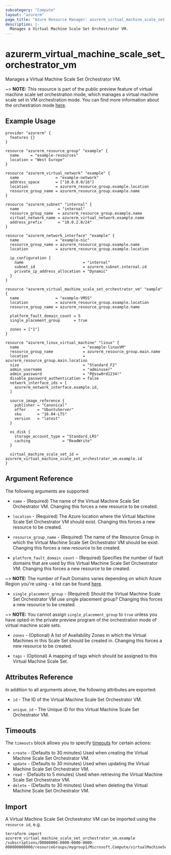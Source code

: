 ```yaml
---
subcategory: "Compute"
layout: "azurerm"
page_title: "Azure Resource Manager: azurerm_virtual_machine_scale_set_orchestrator_vm"
description: |-
  Manages a Virtual Machine Scale Set Orchestrator VM.
---
```


# azurerm_virtual_machine_scale_set_orchestrator_vm

Manages a Virtual Machine Scale Set Orchestrator VM.

~> **NOTE:** This resource is part of the public preview feature of virtual machine scale set orchestration mode, which manages a virtual machine scale set in VM orchestration mode. You can find more information about the orchestration mode [here](https://docs.microsoft.com/en-us/azure/virtual-machine-scale-sets/orchestration-modes).

## Example Usage

```hcl
provider "azurerm" {
  features {}
}

resource "azurerm_resource_group" "example" {
  name     = "example-resources"
  location = "West Europe"
}

resource "azurerm_virtual_network" "example" {
  name                = "example-network"
  address_space       = ["10.0.0.0/16"]
  location            = azurerm_resource_group.example.location
  resource_group_name = azurerm_resource_group.example.name
}

resource "azurerm_subnet" "internal" {
  name                 = "internal"
  resource_group_name  = azurerm_resource_group.example.name
  virtual_network_name = azurerm_virtual_network.example.name
  address_prefix       = "10.0.2.0/24"
}

resource "azurerm_network_interface" "example" {
  name                = "example-nic"
  resource_group_name = azurerm_resource_group.example.name
  location            = azurerm_resource_group.example.location

  ip_configuration {
    name                          = "internal"
    subnet_id                     = azurerm_subnet.internal.id
    private_ip_address_allocation = "Dynamic"
  }
}

resource "azurerm_virtual_machine_scale_set_orchestrator_vm" "eample" {
  name                = "example-VMSS"
  location            = azurerm_resource_group.example.location
  resource_group_name = azurerm_resource_group.example.name

  platform_fault_domain_count = 5
  single_placement_group      = true

  zones = ["1"]
}

resource "azurerm_linux_virtual_machine" "linux" {
  name                            = "example-linuxVM"
  resource_group_name             = azurerm_resource_group.main.name
  location                        = azurerm_resource_group.main.location
  size                            = "Standard_F2"
  admin_username                  = "adminuser"
  admin_password                  = "P@ssw0rd1234!"
  disable_password_authentication = false
  network_interface_ids = [
    azurerm_network_interface.example.id,
  ]

  source_image_reference {
    publisher = "Canonical"
    offer     = "UbuntuServer"
    sku       = "16.04-LTS"
    version   = "latest"
  }

  os_disk {
    storage_account_type = "Standard_LRS"
    caching              = "ReadWrite"
  }

  virtual_machine_scale_set_id = azurerm_virtual_machine_scale_set_orchestrator_vm.example.id
}
```

## Argument Reference

The following arguments are supported:

* `name` - (Required) The name of the Virtual Machine Scale Set Orchestrator VM. Changing this forces a new resource to be created.

* `location` - (Required) The Azure location where the Virtual Machine Scale Set Orchestrator VM should exist. Changing this forces a new resource to be created.

* `resource_group_name` - (Required) The name of the Resource Group in which the Virtual Machine Scale Set Orchestrator VM should be exist. Changing this forces a new resource to be created.

* `platform_fault_domain_count` - (Required) Specifies the number of fault domains that are used by this Virtual Machine Scale Set Orchestrator VM. Changing this forces a new resource to be created.

~> **NOTE:** The number of Fault Domains varies depending on which Azure Region you're using - a list can be found [here](https://github.com/MicrosoftDocs/azure-docs/blob/master/includes/managed-disks-common-fault-domain-region-list.md).

* `single_placement_group` - (Required) Should the Virtual Machine Scale Set Orchestrator VM use single placement group? Changing this forces a new resource to be created.

~> **NOTE:** You cannot assign `single_placement_group` to `true` unless you have opted-in the private preview program of the orchestration mode of virtual machine scale sets.

* `zones` - (Optional) A list of Availability Zones in which the Virtual Machines in this Scale Set should be created in. Changing this forces a new resource to be created.

* `tags` - (Optional) A mapping of tags which should be assigned to this Virtual Machine Scale Set.

## Attributes Reference

In addition to all arguments above, the following attributes are exported:

* `id` - The ID of the Virtual Machine Scale Set Orchestrator VM.

* `unique_id` - The Unique ID for this Virtual Machine Scale Set Orchestrator VM.

## Timeouts

The `timeouts` block allows you to specify [timeouts](https://www.terraform.io/docs/configuration/resources.html#timeouts) for certain actions:

* `create` - (Defaults to 30 minutes) Used when creating the Virtual Machine Scale Set Orchestrator VM.
* `update` - (Defaults to 30 minutes) Used when updating the Virtual Machine Scale Set Orchestrator VM.
* `read` - (Defaults to 5 minutes) Used when retrieving the Virtual Machine Scale Set Orchestrator VM.
* `delete` - (Defaults to 30 minutes) Used when deleting the Virtual Machine Scale Set Orchestrator VM.

## Import

A Virtual Machine Scale Set Orchestrator VM can be imported using the `resource id`, e.g.

```shell
terraform import azurerm_virtual_machine_scale_set_orchestrator_vm.example /subscriptions/00000000-0000-0000-0000-000000000000/resourceGroups/mygroup1/Microsoft.Compute/virtualMachineScaleSets/scaleset1
```
